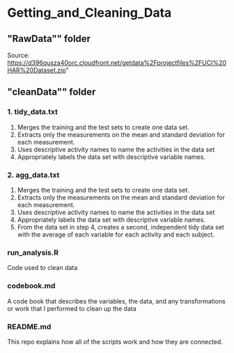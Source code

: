 # Getting_and_Cleaning_Data

## "RawData"" folder
Source:
https://d396qusza40orc.cloudfront.net/getdata%2Fprojectfiles%2FUCI%20HAR%20Dataset.zip"

## "cleanData"" folder
### 1. tidy_data.txt
1) Merges the training and the test sets to create one data set.
2) Extracts only the measurements on the mean and standard deviation for each measurement. 
3) Uses descriptive activity names to name the activities in the data set
4) Appropriately labels the data set with descriptive variable names. 

### 2. agg_data.txt
1. Merges the training and the test sets to create one data set.
2. Extracts only the measurements on the mean and standard deviation for each measurement. 
3. Uses descriptive activity names to name the activities in the data set
4. Appropriately labels the data set with descriptive variable names. 
5. From the data set in step 4, creates a second, independent tidy data set with the average of each variable for each activity and each subject.

### run_analysis.R
Code used to clean data

### codebook.md
A code book that describes the variables, the data, and any transformations or work that I performed to clean up the data 

### README.md
This repo explains how all of the scripts work and how they are connected.  
